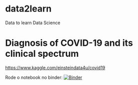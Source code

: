 # data2learn
Data to learn Data Science

# Diagnosis of COVID-19 and its clinical spectrum
https://www.kaggle.com/einsteindata4u/covid19

Rode o notebook no binder: [![Binder](https://mybinder.org/badge_logo.svg)](https://mybinder.org/v2/gh/ranessaamarante/data2learn/HEAD)
